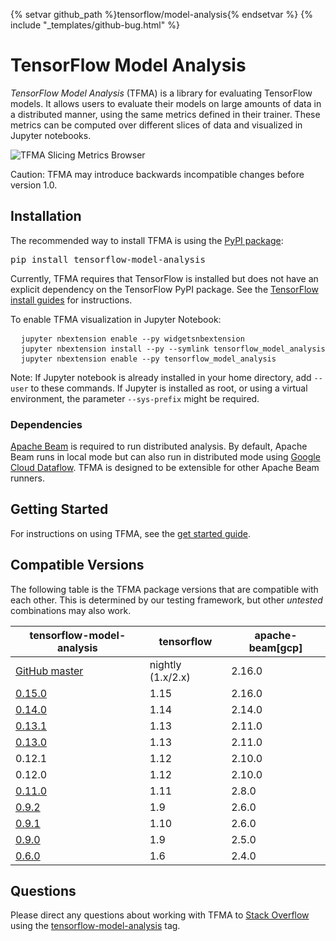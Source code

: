 {% setvar github_path %}tensorflow/model-analysis{% endsetvar %}
{% include "_templates/github-bug.html" %}

# TensorFlow Model Analysis

*TensorFlow Model Analysis* (TFMA) is a library for evaluating TensorFlow models.
It allows users to evaluate their models on large amounts of data in a
distributed manner, using the same metrics defined in their trainer. These
metrics can be computed over different slices of data and visualized in Jupyter
notebooks.

![TFMA Slicing Metrics Browser](./images/tfma-slicing-metrics-browser.gif)

Caution: TFMA may introduce backwards incompatible changes before version 1.0.

## Installation

The recommended way to install TFMA is using the
[PyPI package](https://pypi.org/project/tensorflow-model-analysis/):

<pre class="devsite-terminal devsite-click-to-copy">
pip install tensorflow-model-analysis
</pre>

Currently, TFMA requires that TensorFlow is installed but does not have an
explicit dependency on the TensorFlow PyPI package. See the
[TensorFlow install guides](https://www.tensorflow.org/install) for instructions.

To enable TFMA visualization in Jupyter Notebook:

<pre class="prettyprint">
  <code class="devsite-terminal">jupyter nbextension enable --py widgetsnbextension</code>
  <code class="devsite-terminal">jupyter nbextension install --py --symlink tensorflow_model_analysis</code>
  <code class="devsite-terminal">jupyter nbextension enable --py tensorflow_model_analysis</code>
</pre>

Note: If Jupyter notebook is already installed in your home directory, add
`--user` to these commands. If Jupyter is installed as root, or using a virtual
environment, the parameter `--sys-prefix` might be required.

### Dependencies

[Apache Beam](https://beam.apache.org/) is required to run distributed analysis.
By default, Apache Beam runs in local mode but can also run in distributed mode
using [Google Cloud Dataflow](https://cloud.google.com/dataflow/). TFMA is
designed to be extensible for other Apache Beam runners.

## Getting Started

For instructions on using TFMA, see the [get started guide](./get_started).

## Compatible Versions

The following table is the TFMA package versions that are compatible with each
other. This is determined by our testing framework, but other *untested*
combinations may also work.

tensorflow-model-analysis                                                            | tensorflow        | apache-beam[gcp]
------------------------------------------------------------------------------------ | ----------------- | ----------------
[GitHub master](https://github.com/tensorflow/model-analysis/blob/master/RELEASE.md) | nightly (1.x/2.x) | 2.16.0
[0.15.0](https://github.com/tensorflow/model-analysis/blob/v0.15.0/RELEASE.md)       | 1.15              | 2.16.0
[0.14.0](https://github.com/tensorflow/model-analysis/blob/v0.14.0/RELEASE.md)       | 1.14              | 2.14.0
[0.13.1](https://github.com/tensorflow/model-analysis/blob/v0.13.1/RELEASE.md)       | 1.13              | 2.11.0
[0.13.0](https://github.com/tensorflow/model-analysis/blob/v0.13.0/RELEASE.md)       | 1.13              | 2.11.0
0.12.1                                                                               | 1.12              | 2.10.0
0.12.0                                                                               | 1.12              | 2.10.0
[0.11.0](https://github.com/tensorflow/model-analysis/blob/v0.11.0/RELEASE.md)       | 1.11              | 2.8.0
[0.9.2](https://github.com/tensorflow/model-analysis/blob/v0.9.2/RELEASE.md)         | 1.9               | 2.6.0
[0.9.1](https://github.com/tensorflow/model-analysis/blob/v0.9.1/RELEASE.md)         | 1.10              | 2.6.0
[0.9.0](https://github.com/tensorflow/model-analysis/blob/v0.9.0/RELEASE.md)         | 1.9               | 2.5.0
[0.6.0](https://github.com/tensorflow/model-analysis/blob/v0.6.0/RELEASE.md)         | 1.6               | 2.4.0

## Questions

Please direct any questions about working with TFMA to
[Stack Overflow](https://stackoverflow.com) using the
[tensorflow-model-analysis](https://stackoverflow.com/questions/tagged/tensorflow-model-analysis)
tag.
